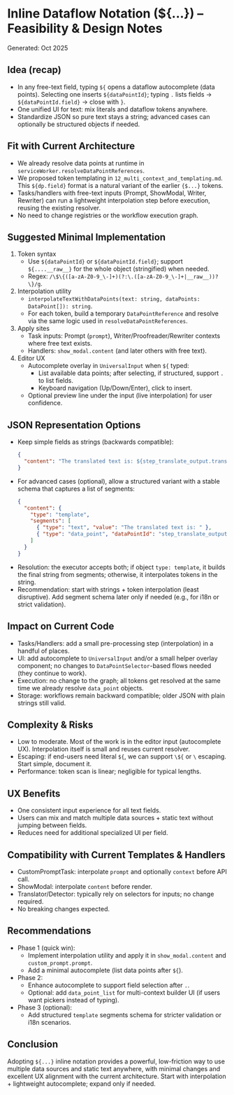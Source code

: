 # Inline Dataflow Notation (${...}) – Feasibility & Design Notes

Generated: Oct 2025

## Idea (recap)
- In any free-text field, typing `${` opens a dataflow autocomplete (data points). Selecting one inserts `${dataPointId}`; typing `.` lists fields → `${dataPointId.field}` → close with `}`.
- One unified UI for text: mix literals and dataflow tokens anywhere.
- Standardize JSON so pure text stays a string; advanced cases can optionally be structured objects if needed.

## Fit with Current Architecture
- We already resolve data points at runtime in `serviceWorker.resolveDataPointReferences`.
- We proposed token templating in `12_multi_context_and_templating.md`. This `${dp.field}` format is a natural variant of the earlier `{$...}` tokens.
- Tasks/handlers with free-text inputs (Prompt, ShowModal, Writer, Rewriter) can run a lightweight interpolation step before execution, reusing the existing resolver.
- No need to change registries or the workflow execution graph.

## Suggested Minimal Implementation
1) Token syntax
   - Use `${dataPointId}` or `${dataPointId.field}`; support `${....__raw__}` for the whole object (stringified) when needed.
   - Regex: `/\$\{([a-zA-Z0-9_\-]+)(?:\.([a-zA-Z0-9_\-]+|__raw__))?\}/g`.
2) Interpolation utility
   - `interpolateTextWithDataPoints(text: string, dataPoints: DataPoint[]): string`.
   - For each token, build a temporary `DataPointReference` and resolve via the same logic used in `resolveDataPointReferences`.
3) Apply sites
   - Task inputs: Prompt (`prompt`), Writer/Proofreader/Rewriter contexts where free text exists.
   - Handlers: `show_modal.content` (and later others with free text).
4) Editor UX
   - Autocomplete overlay in `UniversalInput` when `${` typed:
     - List available data points; after selecting, if structured, support `.` to list fields.
     - Keyboard navigation (Up/Down/Enter), click to insert.
   - Optional preview line under the input (live interpolation) for user confidence.

## JSON Representation Options
- Keep simple fields as strings (backwards compatible):
  ```json
  {
    "content": "The translated text is: ${step_translate_output.translatedText}"
  }
  ```
- For advanced cases (optional), allow a structured variant with a stable schema that captures a list of segments:
  ```json
  {
    "content": {
      "type": "template",
      "segments": [
        { "type": "text", "value": "The translated text is: " },
        { "type": "data_point", "dataPointId": "step_translate_output", "field": "translatedText" }
      ]
    }
  }
  ```
- Resolution: the executor accepts both; if object `type: template`, it builds the final string from segments; otherwise, it interpolates tokens in the string.
- Recommendation: start with strings + token interpolation (least disruptive). Add segment schema later only if needed (e.g., for i18n or strict validation).

## Impact on Current Code
- Tasks/Handlers: add a small pre-processing step (interpolation) in a handful of places.
- UI: add autocomplete to `UniversalInput` and/or a small helper overlay component; no changes to `DataPointSelector`-based flows needed (they continue to work).
- Execution: no change to the graph; all tokens get resolved at the same time we already resolve `data_point` objects.
- Storage: workflows remain backward compatible; older JSON with plain strings still valid.

## Complexity & Risks
- Low to moderate. Most of the work is in the editor input (autocomplete UX). Interpolation itself is small and reuses current resolver.
- Escaping: if end-users need literal `${`, we can support `\${` or `\` escaping. Start simple, document it.
- Performance: token scan is linear; negligible for typical lengths.

## UX Benefits
- One consistent input experience for all text fields.
- Users can mix and match multiple data sources + static text without jumping between fields.
- Reduces need for additional specialized UI per field.

## Compatibility with Current Templates & Handlers
- CustomPromptTask: interpolate `prompt` and optionally `context` before API call.
- ShowModal: interpolate `content` before render.
- Translator/Detector: typically rely on selectors for inputs; no change required.
- No breaking changes expected.

## Recommendations
- Phase 1 (quick win):
  - Implement interpolation utility and apply it in `show_modal.content` and `custom_prompt.prompt`.
  - Add a minimal autocomplete (list data points after `${`).
- Phase 2:
  - Enhance autocomplete to support field selection after `.`.
  - Optional: add `data_point_list` for multi-context builder UI (if users want pickers instead of typing).
- Phase 3 (optional):
  - Add structured `template` segments schema for stricter validation or i18n scenarios.

## Conclusion
Adopting `${...}` inline notation provides a powerful, low-friction way to use multiple data sources and static text anywhere, with minimal changes and excellent UX alignment with the current architecture. Start with interpolation + lightweight autocomplete; expand only if needed.
